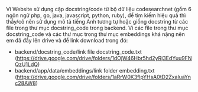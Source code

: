 Vì Website sử dụng cặp docstring/code từ bộ dữ liệu codesearchnet (gồm 6 ngôn ngữ php, go, java, javascript, python, ruby), để tìm kiếm hiệu quả thì thầy/cô nên sử dụng mô tả tiếng Anh tương tự hoặc giống docstring từ các file trong thư mục docstring_code trong backend.
Vì các file trong thư mục docstring_code và các thư mục trong thư mục embeddings khá nặng nên em đã đẩy lên drive và để link download trong đó:
- backend/docstring_code/link file docstring_code.txt (https://drive.google.com/drive/folders/1dOjW46Hbr5hd2yRj3EdYuu9FNQzU1LdQ)
- backend/app/data/embeddings/link folder embedding.txt (https://drive.google.com/drive/folders/1aRrW0K3flpYHsA0tD2ZxaluaYnc28AW8)

